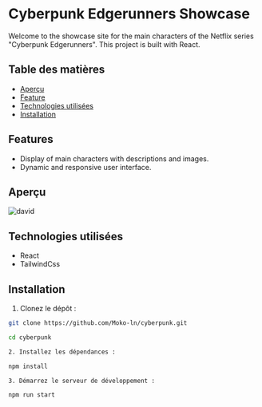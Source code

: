 #  Cyberpunk Edgerunners Showcase

Welcome to the showcase site for the main characters of the Netflix series "Cyberpunk Edgerunners". This project is built with React.

## Table des matières

- [Aperçu](#aperçu)
- [Feature](#feature)
- [Technologies utilisées](#technologies-utilisées)
- [Installation](#installation)

## Features

- Display of main characters with descriptions and images.
- Dynamic and responsive user interface.

## Aperçu

![david](https://github.com/Moko-ln/cyberpunk/assets/120736517/903de1da-6b15-4fbc-a16a-98357857896c)


## Technologies utilisées

- React
- TailwindCss

## Installation

1. Clonez le dépôt :

```bash
git clone https://github.com/Moko-ln/cyberpunk.git

cd cyberpunk

2. Installez les dépendances :

npm install

3. Démarrez le serveur de développement :

npm run start

